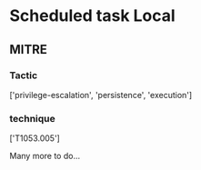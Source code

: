 # Scheduled task Local

## MITRE

### Tactic
['privilege-escalation', 'persistence', 'execution']

### technique
['T1053.005']

Many more to do...
